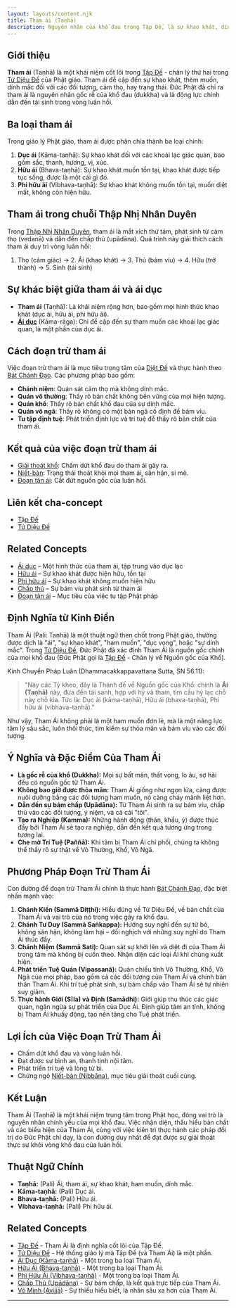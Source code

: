 ```yaml
---
layout: layouts/content.njk
title: Tham ái (Taṇhā)
description: Nguyên nhân của khổ đau trong Tập Đế, là sự khao khát, dính mắc vào đối tượng tạo ra phiền não và luân hồi.
---
```


## Giới thiệu

**Tham ái** (Taṇhā) là một khái niệm cốt lõi trong [Tập Đế](/content/tap-de/) - chân lý thứ hai trong [Tứ Diệu Đế](/content/tu-dieu-de/) của Phật giáo. Tham ái đề cập đến sự khao khát, thèm muốn, dính mắc đối với các đối tượng, cảm thọ, hay trạng thái. Đức Phật đã chỉ ra tham ái là nguyên nhân gốc rễ của khổ đau (dukkha) và là động lực chính dẫn đến tái sinh trong vòng luân hồi.

## Ba loại tham ái

Trong giáo lý Phật giáo, tham ái được phân chia thành ba loại chính:

1. **Dục ái** (Kāma-taṇhā): Sự khao khát đối với các khoái lạc giác quan, bao gồm sắc, thanh, hương, vị, xúc.
2. **Hữu ái** (Bhava-taṇhā): Sự khao khát muốn tồn tại, khao khát được tiếp tục sống, được là một cái gì đó.
3. **Phi hữu ái** (Vibhava-taṇhā): Sự khao khát không muốn tồn tại, muốn diệt mất, không còn hiện hữu.

## Tham ái trong chuỗi Thập Nhị Nhân Duyên

Trong [Thập Nhị Nhân Duyên](/content/thap-nhi-nhan-duyen/), tham ái là mắt xích thứ tám, phát sinh từ cảm thọ (vedanā) và dẫn đến chấp thủ (upādāna). Quá trình này giải thích cách tham ái duy trì vòng luân hồi:

1. Thọ (cảm giác) → 2. Ái (khao khát) → 3. Thủ (bám víu) → 4. Hữu (trở thành) → 5. Sinh (tái sinh)

## Sự khác biệt giữa tham ái và ái dục

- **Tham ái** (Taṇhā): Là khái niệm rộng hơn, bao gồm mọi hình thức khao khát (dục ái, hữu ái, phi hữu ái).
- **[Ái dục](/content/ai-duc/)** (Kāma-rāga): Chỉ đề cập đến sự tham muốn các khoái lạc giác quan, là một phần của dục ái.

## Cách đoạn trừ tham ái

Việc đoạn trừ tham ái là mục tiêu trọng tâm của [Diệt Đế](/content/diet-de/) và thực hành theo [Bát Chánh Đạo](/content/bat-chanh-dao/). Các phương pháp bao gồm:

- **Chánh niệm**: Quán sát cảm thọ mà không dính mắc.
- **Quán vô thường**: Thấy rõ bản chất không bền vững của mọi hiện tượng.
- **Quán khổ**: Thấy rõ bản chất khổ đau của sự dính mắc.
- **Quán vô ngã**: Thấy rõ không có một bản ngã cố định để bám víu.
- **Tu tập định tuệ**: Phát triển định lực và trí tuệ để thấy rõ bản chất của tham ái.

## Kết quả của việc đoạn trừ tham ái

- [Giải thoát khổ](/content/giai-thoat-kho/): Chấm dứt khổ đau do tham ái gây ra.
- [Niết-bàn](/content/niet-ban/): Trạng thái thoát khỏi mọi tham ái, sân hận, si mê.
- [Đoạn tận ái](/content/doan-tan-ai/): Cắt đứt nguồn gốc của luân hồi.

## Liên kết cha-concept

- [Tập Đế](/content/tap-de/)
- [Tứ Diệu Đế](/content/tu-dieu-de/)

## Related Concepts

- [Ái dục](/content/ai-duc/) – Một hình thức của tham ái, tập trung vào dục lạc
- [Hữu ái](/content/huu-ai/) – Sự khao khát được hiện hữu, tồn tại
- [Phi hữu ái](/content/phi-huu-ai/) – Sự khao khát không muốn hiện hữu
- [Chấp thủ](/content/chap-thu/) – Sự bám víu phát sinh từ tham ái
- [Đoạn tận ái](/content/doan-tan-ai/) – Mục tiêu của việc tu tập Phật pháp

## Định Nghĩa từ Kinh Điển

Tham Ái (Pali: Taṇhā) là một thuật ngữ then chốt trong Phật giáo, thường được dịch là "ái", "sự khao khát", "ham muốn", "dục vọng", hoặc "sự dính mắc". Trong [Tứ Diệu Đế](/content/tu-dieu-de/), Đức Phật đã xác định Tham Ái là nguồn gốc chính của mọi khổ đau (Đức Phật gọi là [Tập Đế](/content/tap-de/) - Chân lý về Nguồn gốc của Khổ).

Kinh Chuyển Pháp Luân (Dhammacakkappavattana Sutta, SN 56.11):
> "Này các Tỷ kheo, đây là Thánh đế về Nguồn gốc của Khổ: chính là **Ái (Taṇhā)** này, đưa đến tái sanh, hợp với hỷ và tham, tìm cầu hỷ lạc chỗ này chỗ kia. Tức là: Dục ái (kāma-taṇhā), Hữu ái (bhava-taṇhā), Phi hữu ái (vibhava-taṇhā)."

Như vậy, Tham Ái không phải là một ham muốn đơn lẻ, mà là một năng lực tâm lý sâu sắc, luôn thôi thúc, tìm kiếm sự thỏa mãn và bám víu vào các đối tượng.

## Ý Nghĩa và Đặc Điểm Của Tham Ái

-   **Là gốc rễ của khổ (Dukkha):** Mọi sự bất mãn, thất vọng, lo âu, sợ hãi đều có nguồn gốc từ Tham Ái.
-   **Không bao giờ được thỏa mãn:** Tham Ái giống như ngọn lửa, càng được nuôi dưỡng bằng các đối tượng ham muốn, nó càng cháy mãnh liệt hơn.
-   **Dẫn đến sự bám chấp (Upādāna):** Từ Tham Ái sinh ra sự bám víu, chấp thủ vào các đối tượng, ý niệm, và cả cái "tôi".
-   **Tạo ra Nghiệp (Kamma):** Những hành động (thân, khẩu, ý) được thúc đẩy bởi Tham Ái sẽ tạo ra nghiệp, dẫn đến kết quả tương ứng trong tương lai.
-   **Che mờ Trí Tuệ (Paññā):** Khi tâm bị Tham Ái chi phối, chúng ta không thể thấy rõ sự thật về Vô Thường, Khổ, Vô Ngã.

## Phương Pháp Đoạn Trừ Tham Ái

Con đường để đoạn trừ Tham Ái chính là thực hành [Bát Chánh Đạo](/content/bat-chanh-dao/), đặc biệt nhấn mạnh vào:
1.  **Chánh Kiến (Sammā Diṭṭhi):** Hiểu đúng về Tứ Diệu Đế, về bản chất của Tham Ái và vai trò của nó trong việc gây ra khổ đau.
2.  **Chánh Tư Duy (Sammā Saṅkappa):** Hướng suy nghĩ đến sự từ bỏ, không sân hận, không làm hại – đối nghịch với những suy nghĩ do Tham Ái thúc đẩy.
3.  **Chánh Niệm (Sammā Sati):** Quan sát sự khởi lên và diệt đi của Tham Ái trong tâm mà không bị cuốn theo. Nhận diện các loại Ái khi chúng xuất hiện.
4.  **Phát triển Tuệ Quán (Vipassanā):** Quán chiếu tính Vô Thường, Khổ, Vô Ngã của mọi pháp, bao gồm cả các đối tượng của Tham Ái và chính bản thân Tham Ái. Khi trí tuệ phát sinh, sự bám chấp vào Tham Ái sẽ tự nhiên suy giảm.
5.  **Thực hành Giới (Sīla) và Định (Samādhi):** Giới giúp thu thúc các giác quan, ngăn ngừa sự phát triển của Dục Ái. Định giúp tâm an tĩnh, không bị Tham Ái khuấy động, tạo nền tảng cho Tuệ phát triển.

## Lợi Ích của Việc Đoạn Trừ Tham Ái

-   Chấm dứt khổ đau và vòng luân hồi.
-   Đạt được sự bình an, thanh tịnh nội tâm.
-   Phát triển trí tuệ và lòng từ bi.
-   Chứng ngộ [Niết-bàn (Nibbāna)](/content/niet-ban/), mục tiêu giải thoát cuối cùng.

## Kết Luận

Tham Ái (Taṇhā) là một khái niệm trung tâm trong Phật học, đóng vai trò là nguyên nhân chính yếu của mọi khổ đau. Việc nhận diện, thấu hiểu bản chất và các biểu hiện của Tham Ái, cùng với việc kiên trì thực hành các pháp đối trị do Đức Phật chỉ dạy, là con đường duy nhất để đạt được sự giải thoát thực sự khỏi vòng khổ đau của luân hồi.

## Thuật Ngữ Chính

-   **Taṇhā:** (Pali) Ái, tham ái, sự khao khát, ham muốn, dính mắc.
-   **Kāma-taṇhā:** (Pali) Dục ái.
-   **Bhava-taṇhā:** (Pali) Hữu ái.
-   **Vibhava-taṇhā:** (Pali) Phi hữu ái.

## Related Concepts

-   [Tập Đế](/content/tap-de/) - Tham Ái là định nghĩa cốt lõi của Tập Đế.
-   [Tứ Diệu Đế](/content/tu-dieu-de/) - Hệ thống giáo lý mà Tập Đế (và Tham Ái) là một phần.
-   [Ái Dục (Kāma-taṇhā)](/content/ai-duc/) - Một trong ba loại Tham Ái.
-   [Hữu Ái (Bhava-taṇhā)](/content/huu-ai/) - Một trong ba loại Tham Ái.
-   [Phi Hữu Ái (Vibhava-taṇhā)](/content/phi-huu-ai/) - Một trong ba loại Tham Ái.
-   [Chấp Thủ (Upādāna)](/content/chap-thu/) - Sự bám chấp, là kết quả trực tiếp của Tham Ái.
-   [Vô Minh (Avijjā)](/content/vo-minh/) - Sự thiếu hiểu biết, là nhân sâu xa hơn của Tham Ái.

--- 